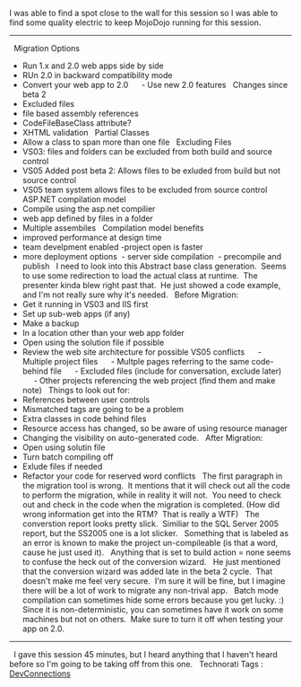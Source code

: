 I was able to find a spot close to the wall for this session so I was
able to find some quality electric to keep MojoDojo running for this
session.

* * * * *

 
Migration Options
- Run 1.x and 2.0 web apps side by side
- RUn 2.0 in backward compatibility mode
- Convert your web app to 2.0
     - Use new 2.0 features
 
Changes since beta 2
- Excluded files
- file based assembly references
- CodeFileBaseClass attribute?
- XHTML validation
 
Partial Classes
- Allow a class to span more than one file
 
Excluding Files
- VS03: files and folders can be excluded from both build and source
control
- VS05 Added post beta 2: Allows files to be exluded from build but not
source control
- VS05 team system allows files to be excluded from source control
 
ASP.NET compilation model
- Compile using the asp.net compilier
- web app defined by files in a folder
- Multiple assembiles
 
Compilation model benefits
- improved performance at design time
- team develpment enabled
-project open is faster
- more deployment options
 - server side compilation
 - precompile and publish
 
I need to look into this Abstract base class generation.  Seems to use
some redirection to load the actual class at runtime.  The presenter
kinda blew right past that.  He just showed a code example, and I'm not
really sure why it's needed.
 
Before Migration:
- Get it running in VS03 and IIS first
- Set up sub-web apps (if any)
- Make a backup
- In a location other than your web app folder
- Open using the solution file if possible
- Review the web site architecture for possible VS05 conflicts
     - Multiple project files
     - Multple pages referring to the same code-behind file
     - Excluded files (include for conversation, exclude later)
     - Other projects referencing the web project (find them and make
note)
 
Things to look out for:
- References between user controls
- Mismatched tags are going to be a problem
- Extra classes in code behind files
- Resource access has changed, so be aware of using resource manager
- Changing the visibility on auto-generated code.
 
After Migration:
- Open using solutin file
- Turn batch compiling off
- Exlude files if needed
- Refactor your code for reserved word conflicts
 
The first paragraph in the migration tool is wrong.  It mentions that it
will check out all the code to perform the migration, while in reality
it will not.  You need to check out and check in the code when the
migration is completed. (How did wrong information get into the RTM? 
That is really a WTF)
 
The converstion report looks pretty slick.  Similiar to the SQL Server
2005 report, but the SS2005 one is a lot slicker.
 
Something that is labeled as an error is known to make the project
un-compileable (is that a word, cause he just used it).
 
Anything that is set to build action = none seems to confuse the heck
out of the conversion wizard.
 
He just mentioned that the conversion wizard was added late in the beta
2 cycle.  That doesn't make me feel very secure.  I'm sure it will be
fine, but I imagine there will be a lot of work to migrate any
non-trival app.
 
Batch mode compilation can sometimes hide some errors because you get
lucky. :) Since it is non-deterministic, you can sometimes have it work
on some machines but not on others.  Make sure to turn it off when
testing your app on 2.0.
 

* * * * *

 
I gave this session 45 minutes, but I heard anything that I haven't
heard before so I'm going to be taking off from this one.
 
Technorati Tags :
[DevConnections](http://technorati.com/tag/DevConnections)
 
 
 
 
 
 
 
 
